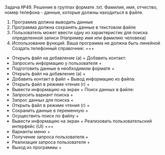 Задача №49. Решение в группах
формате .txt. Фамилия, имя, отчество, номер телефона - данные, которые должны находиться
в файле.
1. Программа должна выводить данные
2. Программа должна сохранять данные в текстовом файле
3. Пользователь может ввести одну из характеристик для поиска определенной записи
(Например имя или фамилию человека)
4. Использование функций. Ваша программа
не должна быть линейной
Создать телефонный справочник: +++
- Открыть файл на добавление (a) +
Добавить контакт:
- Запросить информацию у пользователя +
- Подготовить данные в необходимом формате +
- Открыть файл на добавление (a) +
- Добавить контакт в файл +
Вывод информацию из файла:
- Открыть файл в режиме чтения (r) +
- Вывести информацию на экран +
Поиск данных в файле:
- Запросить вариант поиска +
- Запрос данных для поиска +
- Открыть файл в режиме чтения (r) +
- Сохранить данные в переменную +
- Осуществить поиск по файлу +
- Вывести информацию на экран +
Реализовать пользовательский интерфейс (UI) +++
- Варианты меню +
- Получение запроса пользователя +
- Реализация запроса пользователя +
- Выход из программы +
